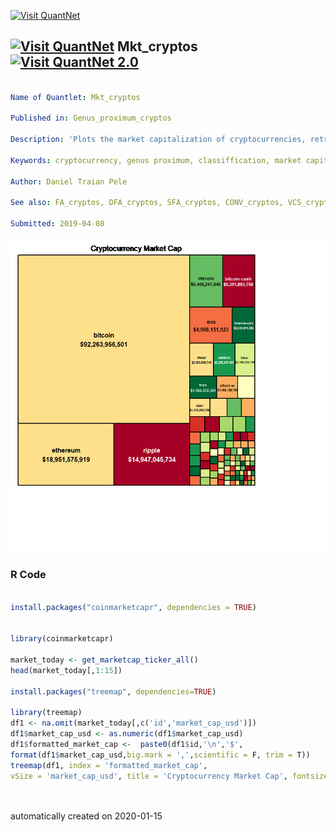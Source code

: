 [<img src="https://github.com/QuantLet/Styleguide-and-FAQ/blob/master/pictures/banner.png" width="888" alt="Visit QuantNet">](http://quantlet.de/)

## [<img src="https://github.com/QuantLet/Styleguide-and-FAQ/blob/master/pictures/qloqo.png" alt="Visit QuantNet">](http://quantlet.de/) **Mkt_cryptos** [<img src="https://github.com/QuantLet/Styleguide-and-FAQ/blob/master/pictures/QN2.png" width="60" alt="Visit QuantNet 2.0">](http://quantlet.de/)

```yaml

Name of Quantlet: Mkt_cryptos

Published in: Genus_proximum_cryptos

Description: 'Plots the market capitalization of cryptocurrencies, retrived at the time of the plot.'

Keywords: cryptocurrency, genus proximum, classiffication, market capitalization

Author: Daniel Traian Pele

See also: FA_cryptos, DFA_cryptos, SFA_cryptos, CONV_cryptos, VCS_cryptos

Submitted: 2019-04-08


```

![Picture1](market_cap.png)

### R Code
```r

install.packages("coinmarketcapr", dependencies = TRUE)


library(coinmarketcapr)

market_today <- get_marketcap_ticker_all()
head(market_today[,1:15])

install.packages("treemap", dependencies=TRUE)

library(treemap)
df1 <- na.omit(market_today[,c('id','market_cap_usd')])
df1$market_cap_usd <- as.numeric(df1$market_cap_usd)
df1$formatted_market_cap <-  paste0(df1$id,'\n','$',
format(df1$market_cap_usd,big.mark = ',',scientific = F, trim = T))
treemap(df1, index = 'formatted_market_cap', 
vSize = 'market_cap_usd', title = 'Cryptocurrency Market Cap', fontsize.labels=c(12, 8), palette='RdYlGn')




```

automatically created on 2020-01-15